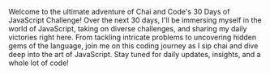 Welcome to the ultimate adventure of Chai and Code's 30 Days of JavaScript Challenge! Over the next 30 days, I'll be immersing myself in the world of JavaScript, taking on diverse challenges, and sharing my daily victories right here. From tackling intricate problems to uncovering hidden gems of the language, join me on this coding journey as I sip chai and dive deep into the art of JavaScript. Stay tuned for daily updates, insights, and a whole lot of code!
